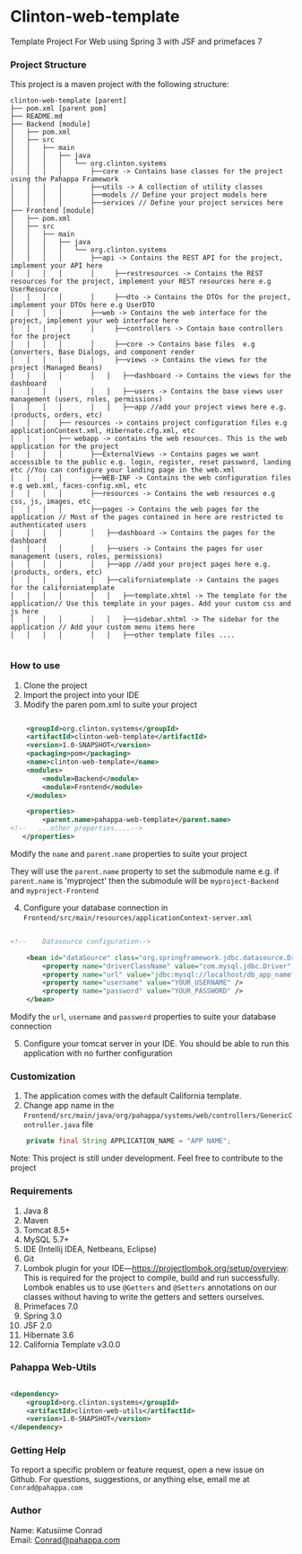 # Clinton-web-template
Template Project For Web using Spring 3 with JSF and primefaces 7

### Project Structure
This project is a maven project with the following structure:
```
clinton-web-template [parent]
├── pom.xml [parent pom]
├── README.md
├── Backend [module]
│   ├── pom.xml
│   ├── src
│   │   ├── main
│   │   │   ├── java
│   │   │   │   └── org.clinton.systems
│   │   │   │       ├──core -> Contains base classes for the project using the Pahappa Framework
│   │   │   │       ├──utils -> A collection of utility classes
│   │   │   │       ├──models // Define your project models here
│   │   │   │       ├──services // Define your project services here
├── Frontend [module]
│   ├── pom.xml
│   ├── src
│   │   ├── main
│   │   │   ├── java
│   │   │   │   └── org.clinton.systems
│   │   │   │       ├──api -> Contains the REST API for the project, implement your API here
│   │   │   │       │     ├──restresources -> Contains the REST resources for the project, implement your REST resources here e.g UserResource
│   │   │   │       │     ├──dto -> Contains the DTOs for the project, implement your DTOs here e.g UserDTO
│   │   │   │       ├──web -> Contains the web interface for the project, implement your web interface here
│   │   │   │       │     ├──controllers -> Contain base controllers for the project
│   │   │   │       │     ├──core -> Contains base files  e.g Converters, Base Dialogs, and component render
│   │   │   │       │     ├──views -> Contains the views for the project (Managed Beans)
│   │   │   │       │   │   ├──dashboard -> Contains the views for the dashboard
│   │   │   │       │   │   ├──users -> Contains the base views user management (users, roles, permissions)
│   │   │   │       │   │   ├──app //add your project views here e.g. (products, orders, etc)
│   │   │   ├── resources -> contains project configuration files e.g applicationContext.xml, Hibernate.cfg.xml, etc 
│   │   │   ├── webapp -> contains the web resources. This is the web application for the project
│   │   │   │       ├──ExternalViews -> Contains pages we want accessible to the public e.g. login, register, reset password, landing etc //You can configure your landing page in the web.xml
│   │   │   │       ├──WEB-INF -> Contains the web configuration files e.g web.xml, faces-config.xml, etc
│   │   │   │       ├──resources -> Contains the web resources e.g css, js, images, etc
│   │   │   │       ├──pages -> Contains the web pages for the application // Most of the pages contained in here are restricted to authenticated users
│   │   │   │       │   ├──dashboard -> Contains the pages for the dashboard
│   │   │   │       │   ├──users -> Contains the pages for user management (users, roles, permissions)
│   │   │   │       │   ├──app //add your project pages here e.g. (products, orders, etc)
│   │   │   │       │   ├──californiatemplate -> Contains the pages for the californiatemplate
│   │   │   │       │   │   ├──template.xhtml -> The template for the application// Use this template in your pages. Add your custom css and js here
│   │   │   │       │   │   ├──sidebar.xhtml -> The sidebar for the application // Add your custom menu items here
│   │   │   │       │   │   ├──other template files ....


```

### How to use
1. Clone the project
2. Import the project into your IDE
3. Modify the paren pom.xml to suite your project
```xml 

    <groupId>org.clinton.systems</groupId>
    <artifactId>clinton-web-template</artifactId>
    <version>1.0-SNAPSHOT</version>
    <packaging>pom</packaging>
    <name>clinton-web-template</name>
    <modules>
        <module>Backend</module>
        <module>Frontend</module>
    </modules>

    <properties>
        <parent.name>pahappa-web-template</parent.name>
<!--   ...other properties....-->
   </properties>
```

Modify the `name` and `parent.name` properties to suite your project

They will use the `parent.name` property to set the submodule name e.g. if `parent.name` is 'myproject' then the submodule will be `myproject-Backend` and `myproject-Frontend`


4. Configure your database connection in `Frontend/src/main/resources/applicationContext-server.xml`

```xml

<!--	Datasource configuration-->

	<bean id="dataSource" class="org.springframework.jdbc.datasource.DriverManagerDataSource">
		<property name="driverClassName" value="com.mysql.jdbc.Driver" />
		<property name="url" value="jdbc:mysql://localhost/db_app_name?createDatabaseIfNotExist=true" />
		<property name="username" value="YOUR_USERNAME" />
		<property name="password" value="YOUR_PASSWORD" />
	</bean>

```
Modify the `url`, `username` and `password` properties to suite your database connection


5. Configure your tomcat server in your IDE. You should be able to run this application with no further configuration

### Customization
1. The application comes with the default California template.
2. Change app name in the `Frontend/src/main/java/org/pahappa/systems/web/controllers/GenericController.java` file
```java
    private final String APPLICATION_NAME = "APP NAME";
```


Note: This project is still under development. Feel free to contribute to the project

### Requirements
1. Java 8
2. Maven
3. Tomcat 8.5+
4. MySQL 5.7+
5. IDE (Intellij IDEA, Netbeans, Eclipse)
6. Git
7. Lombok plugin for your IDE—https://projectlombok.org/setup/overview: This is required for the project to compile, build and run successfully. Lombok enables us to use `@Getters` and `@Setters` annotations on our classes without having to write the getters and setters ourselves.
8. Primefaces 7.0
9. Spring 3.0
10. JSF 2.0
11. Hibernate 3.6
12. California Template v3.0.0


### Pahappa Web-Utils
```xml

<dependency>
    <groupId>org.clinton.systems</groupId>
    <artifactId>clinton-web-utils</artifactId>
    <version>1.0-SNAPSHOT</version>
</dependency>

```


### Getting Help
To report a specific problem or feature request, open a new issue on Github.
For questions, suggestions, or anything else, email me at `Conrad@pahappa.com`

### Author
Name: Katusiime Conrad
<br>
Email: Conrad@pahappa.com


